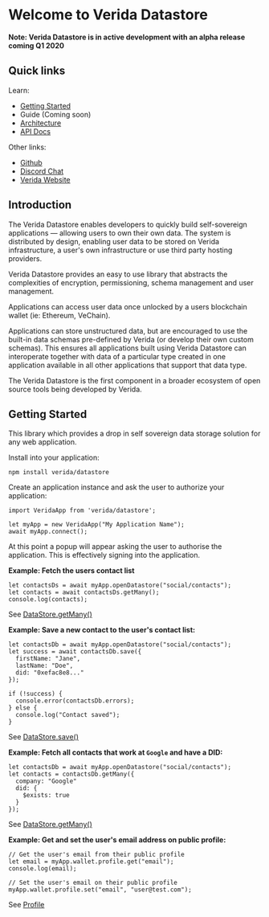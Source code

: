 # Welcome to Verida Datastore

**Note: Verida Datastore is in active development with an alpha release coming Q1 2020**

## Quick links

Learn:

- [Getting Started](http://docs.datastore.verida.io/#/?id=getting-started)
- Guide (Coming soon)
- [Architecture](http://docs.datastore.verida.io/#/architecture)
- [API Docs](http://apidocs.datastore.verida.io/)

Other links:

- [Github](https://github.com/verida)
- [Discord Chat](https://discord.gg/qb6vS43)
- [Verida Website](https://www.verida.io)

## Introduction

The Verida Datastore enables developers to quickly build self-sovereign applications &mdash; allowing users to own their own data. The system is distributed by design, enabling user data to be stored on Verida infrastructure, a user's own infrastructure or use third party hosting providers.

Verida Datastore provides an easy to use library that abstracts the complexities of encryption, permissioning, schema management and user management.

Applications can access user data once unlocked by a users blockchain wallet (ie: Ethereum, VeChain).

Applications can store unstructured data, but are encouraged to use the built-in data schemas pre-defined by Verida (or develop their own custom schemas). This ensures all applications built using Verida Datastore can interoperate together with data of a particular type created in one application available in all other applications that support that data type.

The Verida Datastore is the first component in a broader ecosystem of open source tools being developed by Verida.

## Getting Started

This library which provides a drop in self sovereign data storage solution for any web application.

Install into your application:

```
npm install verida/datastore
```

Create an application instance and ask the user to authorize your application:

```
import VeridaApp from 'verida/datastore';

let myApp = new VeridaApp("My Application Name");
await myApp.connect();
```

At this point a popup will appear asking the user to authorise the application. This is effectively signing into the application.

**Example: Fetch the users contact list**

```
let contactsDs = await myApp.openDatastore("social/contacts");
let contacts = await contactsDs.getMany();
console.log(contacts);
```

See [DataStore.getMany()](http://apidocs.datastore.verida.io/DataStore.html#getMany)

**Example: Save a new contact to the user's contact list:**

```
let contactsDb = await myApp.openDatastore("social/contacts");
let success = await contactsDb.save({
  firstName: "Jane",
  lastName: "Doe",
  did: "0xefac8e8..."
});

if (!success) {
  console.error(contactsDb.errors);
} else {
  console.log("Contact saved");
}
```

See [DataStore.save()](http://apidocs.datastore.verida.io/DataStore.html#save)

**Example: Fetch all contacts that work at `Google` and have a DID:**

```
let contactsDb = await myApp.openDatastore("social/contacts");
let contacts = contactsDb.getMany({
  company: "Google"
  did: {
    $exists: true
  }
});
```

See [DataStore.getMany()](http://apidocs.datastore.verida.io/DataStore.html#getMany)

**Example: Get and set the user's email address on public profile:**

```
// Get the user's email from their public profile
let email = myApp.wallet.profile.get("email");
console.log(email);

// Set the user's email on their public profile
myApp.wallet.profile.set("email", "user@test.com");
```

See [Profile](http://apidocs.datastore.verida.io/Profile.html)